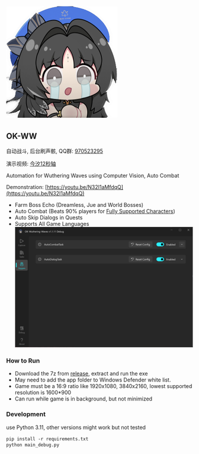 # ![icon](icon.png)

## OK-WW

自动战斗, 后台刷声骸, QQ群: [970523295](https://qm.qq.com/q/qMezq2IDGU)

演示视频: [今汐12秒轴](https://www.bilibili.com/video/BV1Hx4y1t7NP/)

Automation for Wuthering Waves using Computer Vision, Auto Combat

Demonstration: [https://youtu.be/N32I1aMfdqQ](https://youtu.be/N32I1aMfdqQ)

* Farm Boss Echo (Dreamless, Jue and World Bosses)
* Auto Combat (Beats 90% players for [Fully Supported Characters](src/char))
* Auto Skip Dialogs in Quests
* Supports All Game Languages
  ![img.png](readme/img.png)

### How to Run

* Download the 7z from [release](releases), extract and run the exe
* May need to add the app folder to Windows Defender white list.
* Game must be a 16:9 ratio like 1920x1080, 3840x2160, lowest supported resolution is 1600*900
* Can run while game is in background, but not minimized

### Development

use Python 3.11, other versions might work but not tested

```
pip install -r requirements.txt
python main_debug.py
```


  

